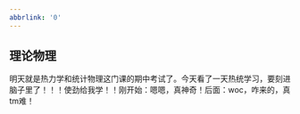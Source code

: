 ```yaml
---
abbrlink: '0'
---
```

## 理论物理
明天就是热力学和统计物理这门课的期中考试了。今天看了一天热统学习，要刻进脑子里了！！！使劲给我学！！刚开始：嗯嗯，真神奇！后面：woc，咋来的，真tm难！